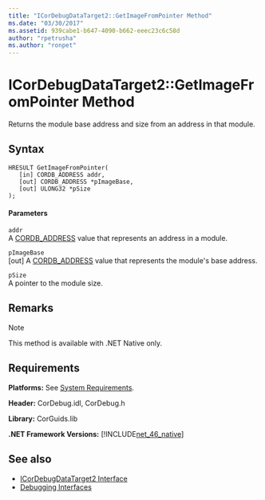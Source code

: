 ```yaml
---
title: "ICorDebugDataTarget2::GetImageFromPointer Method"
ms.date: "03/30/2017"
ms.assetid: 939cabe1-b647-4090-b662-eeec23c6c58d
author: "rpetrusha"
ms.author: "ronpet"
---
```

# ICorDebugDataTarget2::GetImageFromPointer Method
Returns the module base address and size from an address in that module.  
  
## Syntax  
  
```  
HRESULT GetImageFromPointer(  
   [in] CORDB_ADDRESS addr,   
   [out] CORDB_ADDRESS *pImageBase,   
   [out] ULONG32 *pSize  
);  
```  
  
#### Parameters  
 `addr`  
 A [CORDB_ADDRESS](../../../../docs/framework/unmanaged-api/common-data-types-unmanaged-api-reference.md) value that represents an address in a module.  
  
 `pImageBase`  
 [out] A [CORDB_ADDRESS](../../../../docs/framework/unmanaged-api/common-data-types-unmanaged-api-reference.md) value that represents the module's base address.  
  
 `pSize`  
 A pointer to the module size.  
  
## Remarks  
  
> [!NOTE]
>  This method is available with .NET Native only.  
  
## Requirements  
 **Platforms:** See [System Requirements](../../../../docs/framework/get-started/system-requirements.md).  
  
 **Header:** CorDebug.idl, CorDebug.h  
  
 **Library:** CorGuids.lib  
  
 **.NET Framework Versions:** [!INCLUDE[net_46_native](../../../../includes/net-46-native-md.md)]  
  
## See also
- [ICorDebugDataTarget2 Interface](../../../../docs/framework/unmanaged-api/debugging/icordebugdatatarget2-interface.md)
- [Debugging Interfaces](../../../../docs/framework/unmanaged-api/debugging/debugging-interfaces.md)
